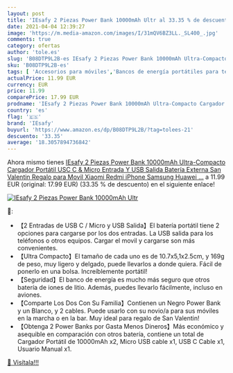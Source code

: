 ```yaml
---
layout: post
title: 'IEsafy 2 Piezas Power Bank 10000mAh Ultr al 33.35 % de descuento'
date: 2021-04-04 12:39:27
image: 'https://m.media-amazon.com/images/I/31mQV6BZ3LL._SL400_.jpg'
comments: true
category: ofertas
author: 'tole.es'
slug: 'B08DTP9L2B-es IEsafy 2 Piezas Power Bank 10000mAh Ultra-Compacto...'
sku: 'B08DTP9L2B-es'
tags: [ 'Accesorios para móviles','Bancos de energía portátiles para teléfonos móviles','Cargadores para móviles','Comunicación móvil y accesorios','Electrónica','iesafy','iphone', ]
actualPrice: 11.99 EUR
currency: EUR
price: 11.99
comparePrice: 17.99 EUR
prodname: 'IEsafy 2 Piezas Power Bank 10000mAh Ultra-Compacto Cargador Portátil USC C & Micro Entrada Y USB Salida Batería Externa San Valentin Regalo para Movil Xiaomi Redmi iPhone Samsung Huawei …'
country: 'es'
flag: '🇪🇸'
brand: 'IEsafy'
buyurl: 'https://www.amazon.es/dp/B08DTP9L2B/?tag=tolees-21'
descuento: '33.35'
average: '18.3057894736842'
---
```


Ahora mismo tienes [IEsafy 2 Piezas Power Bank 10000mAh Ultra-Compacto Cargador Portátil USC C & Micro Entrada Y USB Salida Batería Externa San Valentin Regalo para Movil Xiaomi Redmi iPhone Samsung Huawei …](https://www.amazon.es/dp/B08DTP9L2B/?tag=tolees-21) a 11.99 EUR (original: 17.99 EUR) (33.35 %  de descuento) en el siguiente enlace!

[![IEsafy 2 Piezas Power Bank 10000mAh Ultr](https://m.media-amazon.com/images/I/31mQV6BZ3LL._SL400_.jpg)](https://www.amazon.es/dp/B08DTP9L2B/?tag=tolees-21)

🔎:

- 【2 Entradas de USB C / Micro y USB Salida】El batería portátil tiene 2 opciones para cargarse por los dos entradas. La USB salida para los teléfonos o otros equipos. Cargar el movil y cargarse son más convenientes.
- 【Ultra Compacto】El tamaño de cada uno es de 10.7x5,1x2.5cm, y 169g de peso, muy ligero y delgado, puede llevarlos a donde quiera. Fácil de ponerlo en una bolsa. Increíblemente portátil!
- 【Seguridad】El banco de energía es mucho más seguro que otros batería de iones de litio. Además, puedes llevarlo fácilmente, incluso en aviones.
- 【Comparte Los Dos Con Su Familia】Contienen un Negro Power Bank y un Blanco, y 2 cables. Puede usarlo con su novio/a para sus móviles en la marcha o en la bar. Muy ideal para regalo de San Valentin!
- 【Obtenga 2 Power Banks por Gasta Menos Dineros】Más económico y asequible en comparación con otros batería, contiene un total de Cargador Portátil de 10000mAh x2, Micro USB cable x1, USB C Cable x1, Usuario Manual x1.

[🛒 Visítala!!!](https://www.amazon.es/dp/B08DTP9L2B/?tag=tolees-21)
